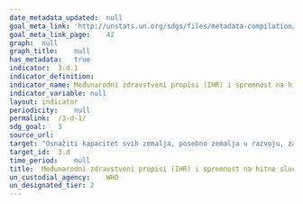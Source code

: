```yaml
---	
date_metadata_updated:	null
goal_meta_link:	'http://unstats.un.org/sdgs/files/metadata-compilation/Metadata-Goal-3.pdf'
goal_meta_link_page:	42
graph:	null
graph_title:	null
has_metadata:	true
indicator:	3.d.1
indicator_definition:	
indicator_name:	Međunarodni zdravstveni propisi (IHR) i spremnost na hitne slučajeve u zdravstvu
indicator_variable:	null
layout:	indicator
periodicity:	null
permalink:	/3-d-1/
sdg_goal:	3
source_url:	
target:	"Osnažiti kapacitet svih zemalja, posebno zemalja u razvoju, za rano upozoravanje, smanjenje rizika i upravljanje nacionalnim i globalnim zdravstvenim rizicima"
target_id:	3.d
time_period:	null
title:	Međunarodni zdravstveni propisi (IHR) i spremnost na hitne slučajeve u zdravstvu
un_custodial_agency:	WHO
un_designated_tier:	2
---	
```

